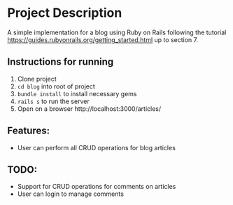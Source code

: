 # Project Description

A simple implementation for a blog using Ruby on Rails following the tutorial https://guides.rubyonrails.org/getting_started.html up to section 7.

## Instructions for running
1. Clone project
2. `cd blog` into root of project
3. `bundle install` to install necessary gems
4. `rails s` to run the server
5. Open on a browser http://localhost:3000/articles/

## Features:
* User can perform all CRUD operations for blog articles

## TODO:
* Support for CRUD operations for comments on articles
* User can login to manage comments
